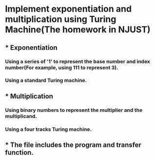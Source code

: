 # Implement exponentiation and multiplication using Turing Machine(The homework in NJUST)
## * Exponentiation
### Using a series of '1' to represent the base number and index number(For example, using 111 to represent 3).
### Using a standard Turing machine.
## * Multiplication
### Using binary numbers to represent the multiplier and the multiplicand.
### Using a four tracks Turing machine.
## * The file includes the program and transfer function.
